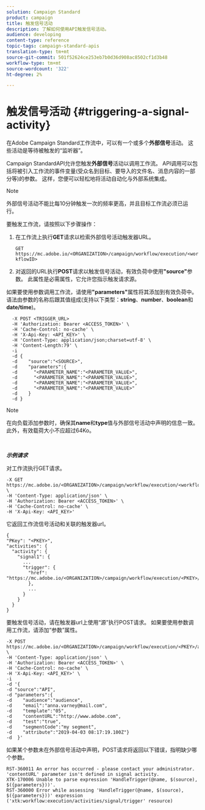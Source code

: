 ```yaml
---
solution: Campaign Standard
product: campaign
title: 触发信号活动
description: 了解如何使用API触发信号活动。
audience: developing
content-type: reference
topic-tags: campaign-standard-apis
translation-type: tm+mt
source-git-commit: 501f52624ce253eb7b0d36d908ac8502cf1d3b48
workflow-type: tm+mt
source-wordcount: '322'
ht-degree: 2%

---
```



# 触发信号活动 {#triggering-a-signal-activity}

在Adobe Campaign Standard工作流中，可以有一个或多个&#x200B;**外部信号**&#x200B;活动。 这些活动是等待被触发的“监听器”。

Campaign StandardAPI允许您触发&#x200B;**外部信号**&#x200B;活动以调用工作流。 API调用可以包括将被引入工作流的事件变量(受众名到目标、要导入的文件名、消息内容的一部分等)的参数。 这样，您便可以轻松地将活动自动化与外部系统集成。

>[!NOTE]
>
>外部信号活动不能比每10分钟触发一次的频率更高，并且目标工作流必须已运行。

要触发工作流，请按照以下步骤操作：

1. 在工作流上执行&#x200B;**GET**&#x200B;请求以检索外部信号活动触发器URL。

   `GET https://mc.adobe.io/<ORGANIZATION>/campaign/workflow/execution/<workflowID>`

1. 对返回的URL执行&#x200B;**POST**&#x200B;请求以触发信号活动，有效负荷中使用&#x200B;**&quot;source&quot;**&#x200B;参数。 此属性是必需属性，它允许您指示触发请求源。

如果要使用参数调用工作流，请使用&#x200B;**&quot;parameters&quot;**&#x200B;属性将其添加到有效负荷中。 语法由参数的名称后跟其值组成(支持以下类型：**string**、**number**、**boolean**&#x200B;和&#x200B;**date/time**)。

```
  -X POST <TRIGGER_URL>
  -H 'Authorization: Bearer <ACCESS_TOKEN>' \
  -H 'Cache-Control: no-cache' \
  -H 'X-Api-Key: <API_KEY>' \
  -H 'Content-Type: application/json;charset=utf-8' \
  -H 'Content-Length:79' \
  -i
  -d {
  -d    "source":"<SOURCE>",
  -d    "parameters":{
  -d      "<PARAMETER_NAME":"<PARAMETER_VALUE>",
  -d      "<PARAMETER_NAME":"<PARAMETER_VALUE>",
  -d      "<PARAMETER_NAME":"<PARAMETER_VALUE>",  
  -d      "<PARAMETER_NAME":"<PARAMETER_VALUE>"
  -d    }
  -d }
```

>[!NOTE]
>
>在向负载添加参数时，确保其&#x200B;**name**&#x200B;和&#x200B;**type**&#x200B;值与外部信号活动中声明的信息一致。 此外，有效载荷大小不应超过64Ko。

<br/>

***示例请求***

对工作流执行GET请求。

```
-X GET https://mc.adobe.io/<ORGANIZATION>/campaign/workflow/execution/<workflowID> \
-H 'Content-Type: application/json' \
-H 'Authorization: Bearer <ACCESS_TOKEN>' \
-H 'Cache-Control: no-cache' \
-H 'X-Api-Key: <API_KEY>'
```

它返回工作流信号活动和关联的触发器url。

```
{
"PKey": "<PKEY>",
"activities": {
  "activity": {
    "signal1": {
      ...
      "trigger": {
        "href": "https://mc.adobe.io/<ORGANIZATION>/campaign/workflow/execution/<PKEY>/activities/activity/<PKEY>/trigger/"
        },
        ...
      }
    }
  }
}
```

要触发信号活动，请在触发器url上使用“源”执行POST请求。 如果要使用参数调用工作流，请添加“参数”属性。

```
-X POST https://mc.adobe.io/<ORGANIZATION>/campaign/workflow/execution/<PKEY>/activities/activity/<PKEY>/trigger \
-H 'Content-Type: application/json' \
-H 'Authorization: Bearer <ACCESS_TOKEN>' \
-H 'Cache-Control: no-cache' \
-H 'X-Api-Key: <API_KEY>' \
-i
-d '{
-d "source":"API",
-d "parameters":{
-d    "audience":"audience",
-d    "email":"anna.varney@mail.com",
-d    "template":"05",
-d    "contentURL":"http://www.adobe.com",
-d    "test":"true",
-d    "segmentCode":"my segment",
-d    "attribute":"2019-04-03 08:17:19.100Z"}
-d  }'
```

<!-- + réponse -->

如果某个参数未在外部信号活动中声明，POST请求将返回以下错误，指明缺少哪个参数。

```
RST-360011 An error has occurred - please contact your administrator.
'contentURL' parameter isn't defined in signal activity.
XTK-170006 Unable to parse expression 'HandleTrigger(@name, $(source), $({parameters}))'.
RST-360000 Error while assessing 'HandleTrigger(@name, $(source), $({parameters}))' expression ('xtk:workflow:execution/activities/signal/trigger' resource)
```
